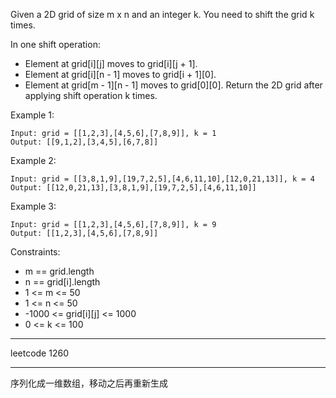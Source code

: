 Given a 2D grid of size m x n and an integer k. You need to shift the grid k times.

In one shift operation:

 - Element at grid[i][j] moves to grid[i][j + 1].
 - Element at grid[i][n - 1] moves to grid[i + 1][0].
 - Element at grid[m - 1][n - 1] moves to grid[0][0].
Return the 2D grid after applying shift operation k times.



Example 1:

```
Input: grid = [[1,2,3],[4,5,6],[7,8,9]], k = 1
Output: [[9,1,2],[3,4,5],[6,7,8]]
```

Example 2:

```
Input: grid = [[3,8,1,9],[19,7,2,5],[4,6,11,10],[12,0,21,13]], k = 4
Output: [[12,0,21,13],[3,8,1,9],[19,7,2,5],[4,6,11,10]]
```

Example 3:

```
Input: grid = [[1,2,3],[4,5,6],[7,8,9]], k = 9
Output: [[1,2,3],[4,5,6],[7,8,9]]
```

Constraints:

 - m == grid.length
 - n == grid[i].length
 - 1 <= m <= 50
 - 1 <= n <= 50
 - -1000 <= grid[i][j] <= 1000
 - 0 <= k <= 100

----

leetcode 1260

----

序列化成一维数组，移动之后再重新生成